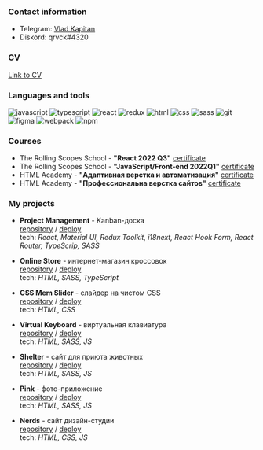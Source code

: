 ### Contact information
* Telegram: [Vlad Kapitan](https://t.me/qrvck)
* Diskord: qrvck#4320

### CV
[Link to CV](https://qrvck.github.io/qrvck/Vlad_Kapitan_cv.pdf)

### Languages and tools

![javascript](https://img.shields.io/badge/-javascript-090909?style=for-the-badge&logo=javascript&&logoColor=0000000)
![typescript](https://img.shields.io/badge/-typescript-090909?style=for-the-badge&logo=typescript&&logoColor=0000000)
![react](https://img.shields.io/badge/-react-090909?style=for-the-badge&logo=react&&logoColor=0000000)
![redux](https://img.shields.io/badge/Redux-black?logo=redux&logoColor=764abc&style=for-the-badge)
![html](https://img.shields.io/badge/-HTML-black?style=for-the-badge&logo=HTML5&logoColor=red)
![css](https://img.shields.io/badge/-css-090909?style=for-the-badge&logo=css3&&logoColor=0000000)
![sass](https://img.shields.io/badge/-sass-090909?style=for-the-badge&logo=Sass&&logoColor=0000000)
![git](https://img.shields.io/badge/-Git-black?style=for-the-badge&logo=Git&logoColor=white)
![figma](https://img.shields.io/badge/-figma-090909?style=for-the-badge&logo=figma&&logoColor=0000000)
![webpack](https://img.shields.io/badge/-Webpack-black?style=for-the-badge&logo=webpack&logoColor=lightblue)
![npm](https://img.shields.io/badge/NPM-black?logo=npm&logoColor=red&style=for-the-badge)

### Courses
* The Rolling Scopes School - **"React 2022 Q3"** [certificate](https://app.rs.school/certificate/miq0x63d)
* The Rolling Scopes School - **"JavaScript/Front-end 2022Q1"** [certificate](https://app.rs.school/certificate/qrj4zld3)
* HTML Academy - **"Адаптивная верстка и автоматизация"** [certificate](https://assets.htmlacademy.ru/certificates/intensive/199/1484649.pdf?1622059216)
* HTML Academy - **"Профессиональна верстка сайтов"** [certificate](https://assets.htmlacademy.ru/certificates/intensive/193/1484649.pdf?1615798678)

### My projects
* **Project Management** - Kanban-доска  
[repository](https://github.com/qrvck/project-management-app) / [deploy](https://rss-project-management.netlify.app)  
tech: *React, Material UI, Redux Toolkit, i18next, React Hook Form, React Router, TypeScrip, SASS*

* **Online Store** - интернет-магазин кроссовок  
[repository](https://github.com/qrvck/online-store) / [deploy](https://qrvck.github.io/online-store/index.html)  
tech: *HTML, SASS, TypeScript*

* **CSS Mem Slider** - слайдер на чистом CSS  
[repository](https://github.com/qrvck/cssMemSlider) / [deploy](https://qrvck.github.io/cssMemSlider/cssMemSlider/index.html)  
tech: *HTML, CSS*

* **Virtual Keyboard** - виртуальная клавиатура  
[repository](https://github.com/qrvck/virtual-keyboard) / [deploy](https://qrvck.github.io/virtual-keyboard/index.html)  
tech: *HTML, SASS, JS*

* **Shelter** - сайт для приюта животных  
[repository](https://github.com/qrvck/shelter) / [deploy](https://qrvck.github.io/shelter/index.html)  
tech: *HTML, SASS, JS*

* **Pink** - фото-приложение  
[repository](https://github.com/qrvck/1484649-pink-22) / [deploy](https://qrvck.github.io/1484649-pink-22/build/index.html)  
tech: *HTML, SASS, JS*

* **Nerds** - сайт дизайн-студии  
[repository](https://github.com/qrvck/1484649-nerds-30) / [deploy](https://qrvck.github.io/1484649-nerds-30/index.html)  
tech: *HTML, CSS, JS*


<!--
**qrvck/qrvck** is a ✨ _special_ ✨ repository because its `README.md` (this file) appears on your GitHub profile.

Here are some ideas to get you started:

- 🔭 I’m currently working on ...
- 🌱 I’m currently learning ...
- 👯 I’m looking to collaborate on ...
- 🤔 I’m looking for help with ...
- 💬 Ask me about ...
- 📫 How to reach me: ...
- 😄 Pronouns: ...
- ⚡ Fun fact: ...
-->
